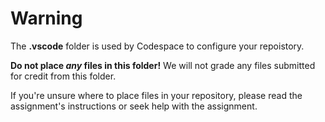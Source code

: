 # Warning

The **.vscode** folder is used by Codespace to configure your repoistory.

**Do not place _any_ files in this folder!** We will not grade any files submitted for credit from this folder.

If you're unsure where to place files in your repository, please read the assignment's instructions or seek help with the assignment.
